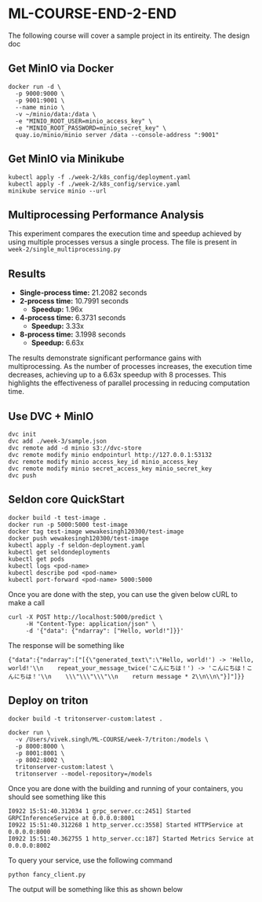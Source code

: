 # ML-COURSE-END-2-END

The following course will cover a sample project in its entireity. The design 
doc

## Get MinIO via Docker

```
docker run -d \
  -p 9000:9000 \
  -p 9001:9001 \
  --name minio \
  -v ~/minio/data:/data \
  -e "MINIO_ROOT_USER=minio_access_key" \
  -e "MINIO_ROOT_PASSWORD=minio_secret_key" \
  quay.io/minio/minio server /data --console-address ":9001"
```

## Get MinIO via Minikube
```
kubectl apply -f ./week-2/k8s_config/deployment.yaml
kubectl apply -f ./week-2/k8s_config/service.yaml
minikube service minio --url
```

## Multiprocessing Performance Analysis

This experiment compares the execution time and speedup achieved by using multiple processes versus a single process.
The file is present in `week-2/single_multiprocessing.py`

## Results

- **Single-process time:** 21.2082 seconds
- **2-process time:** 10.7991 seconds
  - **Speedup:** 1.96x
- **4-process time:** 6.3731 seconds
  - **Speedup:** 3.33x
- **8-process time:** 3.1998 seconds
  - **Speedup:** 6.63x


The results demonstrate significant performance gains with multiprocessing. As the number of processes increases, the execution time decreases, achieving up to a 6.63x speedup with 8 processes. This highlights the effectiveness of parallel processing in reducing computation time.

## Use DVC + MinIO
```
dvc init 
dvc add ./week-3/sample.json 
dvc remote add -d minio s3://dvc-store
dvc remote modify minio endpointurl http://127.0.0.1:53132
dvc remote modify minio access_key_id minio_access_key
dvc remote modify minio secret_access_key minio_secret_key
dvc push
```

## Seldon core QuickStart
```
docker build -t test-image .                      
docker run -p 5000:5000 test-image
docker tag test-image wewakesingh120300/test-image
docker push wewakesingh120300/test-image  
kubectl apply -f seldon-deployment.yaml  
kubectl get seldondeployments      
kubectl get pods
kubectl logs <pod-name>
kubectl describe pod <pod-name>
kubectl port-forward <pod-name> 5000:5000
```

Once you are done with the step, you can use the given below cURL to make a call
```
curl -X POST http://localhost:5000/predict \               
     -H "Content-Type: application/json" \
     -d '{"data": {"ndarray": ["Hello, world!"]}}'  
```

The response will be something like 
```
{"data":{"ndarray":["[{\"generated_text\":\"Hello, world!') -> 'Hello, world!'\\n    repeat_your_message_twice('こんにちは！') -> 'こんにちは！こんにちは！'\\n    \\\"\\\"\\\"\\n    return message * 2\\n\\n\"}]"]}}
```


## Deploy on triton 

```
docker build -t tritonserver-custom:latest .

docker run \
  -v /Users/vivek.singh/ML-COURSE/week-7/triton:/models \
  -p 8000:8000 \
  -p 8001:8001 \
  -p 8002:8002 \
  tritonserver-custom:latest \
  tritonserver --model-repository=/models
```

Once you are done with the building and running of your containers, you should see something like this 

```
I0922 15:51:40.312034 1 grpc_server.cc:2451] Started GRPCInferenceService at 0.0.0.0:8001
I0922 15:51:40.312268 1 http_server.cc:3558] Started HTTPService at 0.0.0.0:8000
I0922 15:51:40.362755 1 http_server.cc:187] Started Metrics Service at 0.0.0.0:8002
```

To query your service, use the following command 

``` 
python fancy_client.py
```

The output will be something like this as shown below 
